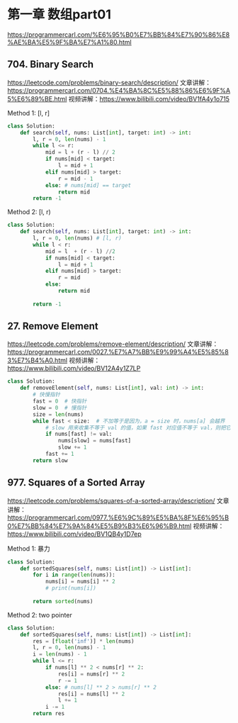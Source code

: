 # 第一章  数组part01 
https://programmercarl.com/%E6%95%B0%E7%BB%84%E7%90%86%E8%AE%BA%E5%9F%BA%E7%A1%80.html

## 704. Binary Search
https://leetcode.com/problems/binary-search/description/
文章讲解：https://programmercarl.com/0704.%E4%BA%8C%E5%88%86%E6%9F%A5%E6%89%BE.html
视频讲解：https://www.bilibili.com/video/BV1fA4y1o715

Method 1: [l, r]
```python
class Solution:
    def search(self, nums: List[int], target: int) -> int:
        l, r = 0, len(nums) - 1
        while l <= r:
            mid = l + (r - l) // 2
            if nums[mid] < target:
                l = mid + 1
            elif nums[mid] > target:
                r = mid - 1
            else: # nums[mid] == target
                return mid
        return -1
```

Method 2: [l, r)
```python
class Solution:
    def search(self, nums: List[int], target: int) -> int:
        l, r = 0, len(nums) # [l, r)
        while l < r:
            mid = l  + (r - l) //2
            if nums[mid] < target:
                l = mid + 1
            elif nums[mid] > target:
                r = mid
            else:
                return mid
        
        return -1
```

## 27. Remove Element
https://leetcode.com/problems/remove-element/description/
文章讲解：https://programmercarl.com/0027.%E7%A7%BB%E9%99%A4%E5%85%83%E7%B4%A0.html
视频讲解：https://www.bilibili.com/video/BV12A4y1Z7LP

```python
class Solution:
    def removeElement(self, nums: List[int], val: int) -> int:
        # 快慢指针
        fast = 0  # 快指针
        slow = 0  # 慢指针
        size = len(nums)
        while fast < size:  # 不加等于是因为，a = size 时，nums[a] 会越界
            # slow 用来收集不等于 val 的值，如果 fast 对应值不等于 val，则把它与 slow 替换
            if nums[fast] != val:
                nums[slow] = nums[fast]
                slow += 1
            fast += 1
        return slow
```

## 977. Squares of a Sorted Array
https://leetcode.com/problems/squares-of-a-sorted-array/description/
文章讲解：https://programmercarl.com/0977.%E6%9C%89%E5%BA%8F%E6%95%B0%E7%BB%84%E7%9A%84%E5%B9%B3%E6%96%B9.html
视频讲解： https://www.bilibili.com/video/BV1QB4y1D7ep 


Method 1: 暴力
```python
class Solution:
    def sortedSquares(self, nums: List[int]) -> List[int]:
        for i in range(len(nums)):
            nums[i] = nums[i] ** 2
            # print(nums[i])
        
        return sorted(nums)
```
Method 2: two pointer
```python
class Solution:
    def sortedSquares(self, nums: List[int]) -> List[int]:
        res = [float('inf')] * len(nums)
        l, r = 0, len(nums) - 1
        i = len(nums) - 1
        while l <= r:
            if nums[l] ** 2 < nums[r] ** 2:
                res[i] = nums[r] ** 2
                r -= 1
            else: # nums[l] ** 2 > nums[r] ** 2
                res[i] = nums[l] ** 2
                l += 1
            i -= 1
        return res
```
